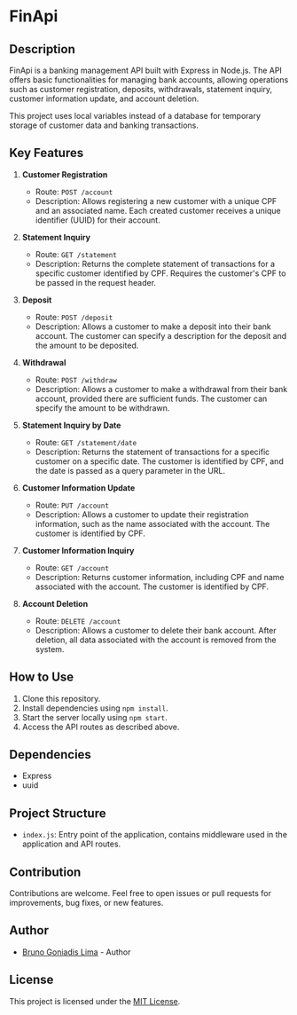 # FinApi

## Description

FinApi is a banking management API built with Express in Node.js. The API offers basic functionalities for managing bank accounts, allowing operations such as customer registration, deposits, withdrawals, statement inquiry, customer information update, and account deletion.

This project uses local variables instead of a database for temporary storage of customer data and banking transactions.

## Key Features

1. **Customer Registration**
   - Route: `POST /account`
   - Description: Allows registering a new customer with a unique CPF and an associated name. Each created customer receives a unique identifier (UUID) for their account.

2. **Statement Inquiry**
   - Route: `GET /statement`
   - Description: Returns the complete statement of transactions for a specific customer identified by CPF. Requires the customer's CPF to be passed in the request header.

3. **Deposit**
   - Route: `POST /deposit`
   - Description: Allows a customer to make a deposit into their bank account. The customer can specify a description for the deposit and the amount to be deposited.

4. **Withdrawal**
   - Route: `POST /withdraw`
   - Description: Allows a customer to make a withdrawal from their bank account, provided there are sufficient funds. The customer can specify the amount to be withdrawn.

5. **Statement Inquiry by Date**
   - Route: `GET /statement/date`
   - Description: Returns the statement of transactions for a specific customer on a specific date. The customer is identified by CPF, and the date is passed as a query parameter in the URL.

6. **Customer Information Update**
   - Route: `PUT /account`
   - Description: Allows a customer to update their registration information, such as the name associated with the account. The customer is identified by CPF.

7. **Customer Information Inquiry**
   - Route: `GET /account`
   - Description: Returns customer information, including CPF and name associated with the account. The customer is identified by CPF.

8. **Account Deletion**
   - Route: `DELETE /account`
   - Description: Allows a customer to delete their bank account. After deletion, all data associated with the account is removed from the system.

## How to Use

1. Clone this repository.
2. Install dependencies using `npm install`.
3. Start the server locally using `npm start`.
4. Access the API routes as described above.

## Dependencies

- Express
- uuid

## Project Structure

- `index.js`: Entry point of the application, contains middleware used in the application and API routes.

## Contribution

Contributions are welcome. Feel free to open issues or pull requests for improvements, bug fixes, or new features.

## Author

- [Bruno Goniadis Lima](https://github.com/Brunogoniadis/) - Author

## License

This project is licensed under the [MIT License](https://github.com/Brunogoniadis/FinAPI-node?tab=MIT-1-ov-file#readme).
